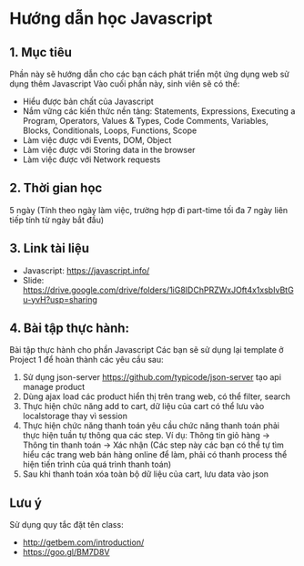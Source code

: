 # Hướng dẫn học Javascript
## 1. Mục tiêu
Phần này sẽ hướng dẫn cho các bạn cách phát triển một ứng dụng web sử dụng thêm Javascript
Vào cuối phần này, sinh viên sẽ có thể:

  - Hiểu được bản chất của Javascript
  - Nắm vững các kiến thức nền tảng:
    Statements,
    Expressions,
    Executing a Program,
    Operators,
    Values & Types,
    Code Comments,
    Variables,
    Blocks,
    Conditionals,
    Loops,
    Functions,
    Scope
  - Làm việc được với Events, DOM, Object
  - Làm việc được với Storing data in the browser
  - Làm việc được với Network requests
## 2. Thời gian học
5 ngày (Tính theo ngày làm việc, trường hợp đi part-time tối đa 7 ngày liên tiếp tính từ ngày bắt đầu)
## 3. Link tài liệu
- Javascript: https://javascript.info/
- Slide: https://drive.google.com/drive/folders/1iG8IDChPRZWxJOft4x1xsbIvBtGu-yvH?usp=sharing
## 4. Bài tập thực hành: 

Bài tập thực hành cho phần Javascript Các bạn sẽ sử dụng lại template ở Project 1 để hoàn thành các yêu cầu sau:
1. Sử dụng json-server https://github.com/typicode/json-server tạo api manage product
2. Dùng ajax load các product hiển thị trên trang web, có thể filter, search
3. Thực hiện chức năng add to cart, dữ liệu của cart có thể lưu vào localstorage thay vì session
4. Thực hiện chức năng thanh toán yêu cầu chức năng thanh toán phải thực hiện tuần tự thông qua các step. Ví dụ: Thông tin giỏ hàng -> Thông tin thanh toán -> Xác nhận (Các step này các bạn có thể tự tìm hiểu các trang web bán hàng online để làm, phải có thanh process thể hiện tiến trình của quá trình thanh toán)
5. Sau khi thanh toán xóa toàn bộ dữ liệu của cart, lưu data vào json

## Lưu ý
Sử dụng quy tắc đặt tên class: 
- http://getbem.com/introduction/
- https://goo.gl/BM7D8V
